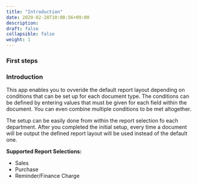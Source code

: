 ```yaml
---
title: "Introduction"
date: 2020-02-28T10:08:56+09:00
description: 
draft: false
collapsible: false
weight: 1
---
```

### First steps

### Introduction

This app enables you to ovveride the default report layout depending on conditions that can be set up for each document type.
The conditions can be defined by entering values that must be given for each field within the document.
You can even combine multiple conditions to be met altogether.

The setup can be easily done from within the report selection fo each department.
After you completed the initial setup, every time a document will be output the defined report layout will be used instead of the default one.


**Supported Report Selections:**

- Sales
- Purchase
- Reminder/Finance Charge